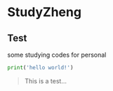 # StudyZheng
## Test
 some studying codes for personal

```python
print('hello world!')
```
>This is a test...
